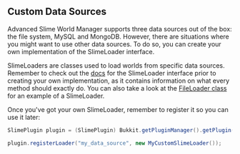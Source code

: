 ## Custom Data Sources

Advanced Slime World Manager supports three data sources out of the box: the file system, MySQL and MongoDB. However, there are situations where you might want to use other data sources. To do so, you can create your own implementation of the SlimeLoader interface.

SlimeLoaders are classes used to load worlds from specific data sources. Remember to check out the [docs](https://grinderwolf.github.io/Slime-World-Manager/apidocs/) for the SlimeLoader interface prior to creating your own implementation, as it contains information on what every method should exactly do. You can also take a look at the [FileLoader class](../../slimeworldmanager-plugin/src/main/java/com/grinderwolf/swm/plugin/loaders/file/FileLoader.java) for an example of a SlimeLoader.

Once you've got your own SlimeLoader, remember to register it so you can use it later:
```java
SlimePlugin plugin = (SlimePlugin) Bukkit.getPluginManager().getPlugin("SlimeWorldManager");

plugin.registerLoader("my_data_source", new MyCustomSlimeLoader());
```

